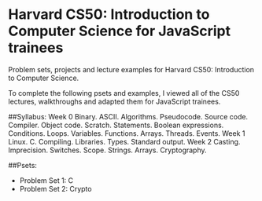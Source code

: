 # Harvard CS50: Introduction to Computer Science for JavaScript trainees

Problem sets, projects and lecture examples for Harvard CS50: Introduction to Computer Science.

To complete the following psets and examples, I viewed all of the CS50 lectures, walkthroughs and adapted them for JavaScript trainees.

##Syllabus:
Week 0 Binary. ASCII. Algorithms. Pseudocode. Source code. Compiler. Object code. Scratch. Statements. Boolean expressions. Conditions. Loops. Variables. Functions. Arrays. Threads. Events.
Week 1 Linux. C. Compiling. Libraries. Types. Standard output.
Week 2 Casting. Imprecision. Switches. Scope. Strings. Arrays. Cryptography.

##Psets:
  - Problem Set 1: C
  - Problem Set 2: Crypto
